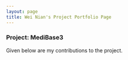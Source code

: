 ```yaml
---
layout: page
title: Wei Nian's Project Portfolio Page
---
```


### Project: MediBase3

Given below are my contributions to the project.

